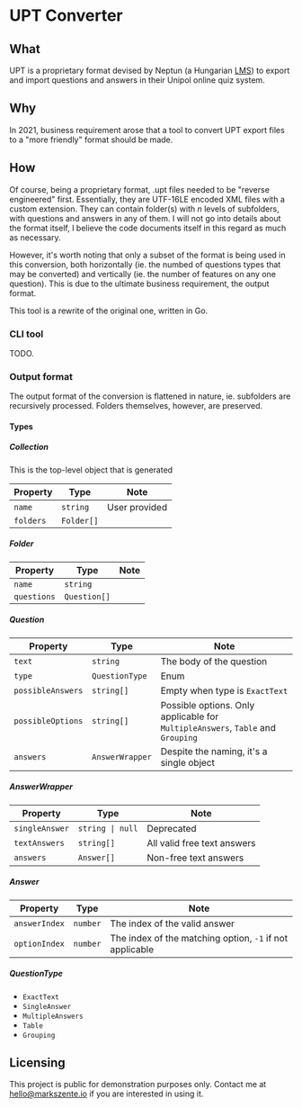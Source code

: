 # UPT Converter

## What

UPT is a proprietary format devised by Neptun (a Hungarian [LMS](https://en.wikipedia.org/wiki/Learning_management_system)) to export and import questions and answers in their Unipol online quiz system.

## Why

In 2021, business requirement arose that a tool to convert UPT export files to a "more friendly" format should be made.

## How

Of course, being a proprietary format, .upt files needed to be "reverse engineered" first. Essentially, they are UTF-16LE encoded XML files with a custom extension. They can contain folder(s) with *n* levels of subfolders, with questions and answers in any of them. I will not go into details about the format itself, I believe the code documents itself in this regard as much as necessary.

However, it's worth noting that only a subset of the format is being used in this conversion, both horizontally (ie. the numbed of questions types that may be converted) and vertically (ie. the number of features on any one question). This is due to the ultimate business requirement, the output format.

This tool is a rewrite of the original one, written in Go.

### CLI tool

TODO.

### Output format

The output format of the conversion is flattened in nature, ie. subfolders are recursively processed. Folders themselves, however, are preserved.

#### Types

##### Collection

This is the top-level object that is generated

| Property    | Type         | Note          |
| ----------- | ------------ | ------------- |
| `name`    | `string`   | User provided |
| `folders` | `Folder[]` |               |

##### Folder

| Property      | Type           | Note |
| ------------- | -------------- | ---- |
| `name`      | `string`     |      |
| `questions` | `Question[]` |      |

##### Question

| Property            | Type              | Note                                                                                  |
| ------------------- | ----------------- | ------------------------------------------------------------------------------------- |
| `text`            | `string`        | The body of the question                                                              |
| `type`            | `QuestionType`  | Enum                                                                                  |
| `possibleAnswers` | `string[]`      | Empty when type is `ExactText`                                                      |
| `possibleOptions` | `string[]`      | Possible options. Only applicable for `MultipleAnswers`, `Table` and `Grouping` |
| `answers`         | `AnswerWrapper` | Despite the naming, it's a single object                                              |

##### AnswerWrapper

| Property         | Type              | Note                        |
| ---------------- | ----------------- | --------------------------- |
| `singleAnswer` | `string \| null` | Deprecated                  |
| `textAnswers`  | `string[]`      | All valid free text answers |
| `answers`      | `Answer[]`      | Non-free text answers       |

##### Answer

| Property        | Type       | Note                                                       |
| --------------- | ---------- | ---------------------------------------------------------- |
| `answerIndex` | `number` | The index of the valid answer                              |
| `optionIndex` | `number` | The index of the matching option, `-1` if not applicable |

##### QuestionType

* `ExactText`
* `SingleAnswer`
* `MultipleAnswers`
* `Table`
* `Grouping`

## Licensing

This project is public for demonstration purposes only. Contact me at [hello@markszente.io](hello@markszente.io) if you are interested in using it.
